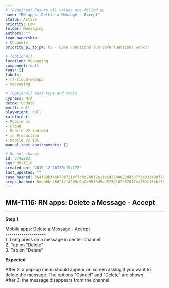 ```yaml
---
# (Required) Ensure all values are filled up
name: "RN apps: Delete a Message - Accept"
status: Active
priority: Low
folder: Messaging
authors: ""
team_ownership: 
- Channels
priority_p1_to_p4: P2 - Core Functions (Do core functions work?)

# (Optional)
location: Messaging
component: null
tags: []
labels: 
- rf-cloud-webapp
- messaging

# (Optional) Test type and tools
cypress: N/A
detox: Update
mmctl: null
playwright: null
rainforest: 
- Mobile v1
- Cloud
- Mobile V2 Android
- in Production
- Mobile V2 iOS
manual_test_environments: []

# Do not change
id: 3742283
key: MM-T116
created_on: "2019-12-20T20:19:17Z"
last_updated: ""
case_hashed: 364f68bf46b70b721bf7ddc76b12e11a6d37b8602ddb87f3e33348df7071c8f84a989dc6454ad248dccd905056892584
steps_hashed: 8ddb0bc4662fff42b5c9a2c9586d5ad5734102b57617ea732c15cbf1636d2b08620960422e8f8f02d320c2acf3b5899c
---
```


<!-- (Auto-generated) Based on frontmatter's "key" and "name" -->

## MM-T116: RN apps: Delete a Message - Accept

---

**Step 1**

Mobile apps: Delete a Message - Accept\
\--------------------\
1\. Long press on a message in center channel\
2\. Tap on "Delete"\
3\. Tap on "Delete"

**Expected**

After 2. a pop-up menu should appear on screen asking if you want to delete the message. The options "Cancel" and "Delete" are shown.\
After 3. the message disappears from the channel
